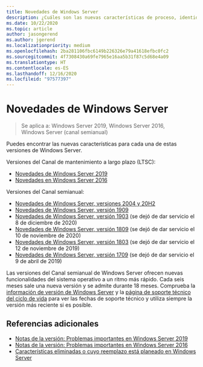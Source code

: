 ```yaml
---
title: Novedades de Windows Server
description: ¿Cuáles son las nuevas características de proceso, identidad, administración, automatización, redes, seguridad y almacenamiento?
ms.date: 10/22/2020
ms.topic: article
author: jasongerend
ms.author: jgerend
ms.localizationpriority: medium
ms.openlocfilehash: 2ba281106fbc6149b226326e79a41618efbc0fc2
ms.sourcegitcommit: 4f7308430a69fe7965e16aa5b31f87c5d68e4a09
ms.translationtype: HT
ms.contentlocale: es-ES
ms.lasthandoff: 12/16/2020
ms.locfileid: "97577397"
---
```

# <a name="whats-new-in-windows-server"></a>Novedades de Windows Server

> Se aplica a: Windows Server 2019, Windows Server 2016, Windows Server (canal semianual)

Puedes encontrar las nuevas características para cada una de estas versiones de Windows Server.

Versiones del Canal de mantenimiento a largo plazo (LTSC):

- [Novedades de Windows Server 2019](../get-started-19/whats-new-19.md)
- [Novedades en Windows Server 2016](whats-new-in-windows-server-2016.md)

Versiones del Canal semianual:

- [Novedades de Windows Server, versiones 2004 y 20H2](whats-new-in-windows-server-2004.md)
- [Novedades de Windows Server, versión 1909](../get-started-19/whats-new-in-windows-server-1903-1909.md) 
- [Novedades de Windows Server, versión 1903](../get-started-19/whats-new-in-windows-server-1903-1909.md) (se dejó de dar servicio el 8 de diciembre de 2020)
- [Novedades de Windows Server, versión 1809](whats-new-in-windows-server-1809.md) (se dejó de dar servicio el 10 de noviembre de 2020)
- [Novedades de Windows Server, versión 1803](whats-new-in-windows-server-1803.md) (se dejó de dar servicio el 12 de noviembre de 2019)
- [Novedades de Windows Server, versión 1709](whats-new-in-windows-server-1709.md) (se dejó de dar servicio el 9 de abril de 2019)

Las versiones del Canal semianual de Windows Server ofrecen nuevas funcionalidades del sistema operativo a un ritmo más rápido. Cada seis meses sale una nueva versión y se admite durante 18 meses. Comprueba la [información de versión de Windows Server](windows-server-release-info.md) y la [página de soporte técnico del ciclo de vida](https://support.microsoft.com/lifecycle) para ver las fechas de soporte técnico y utiliza siempre la versión más reciente si es posible.

## <a name="additional-references"></a>Referencias adicionales

- [Notas de la versión: Problemas importantes en Windows Server 2019](../get-started-19/rel-notes-19.md)
- [Notas de la versión: Problemas importantes en Windows Server 2016](Windows-Server-2016-GA-Release-Notes.md)
- [Características eliminadas o cuyo reemplazo está planeado en Windows Server](../get-started-19/removed-features.md)